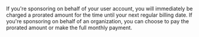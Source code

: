 If you're sponsoring on behalf of your user account, you will immediately be charged a prorated amount for the time until your next regular billing date. If you're sponsoring on behalf of an organization, you can choose to pay the prorated amount or make the full monthly payment.
